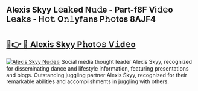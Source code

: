 ## Alexis Skyy L𝚎a𝚔ed N𝚞𝚍e - Part-f8F Vi𝚍𝚎o L𝚎a𝚔s - H𝚘𝚝 O𝚗𝚕yf𝚊ns P𝚑𝚘tos 8AJF4

# <h2><a href="http://kf5ub3p.oniu.top/?m=Alexis+Skyy">🔗👉 🔴 Alexis Skyy P𝚑ot𝚘𝚜 V𝚒d𝚎o</a></h2>

[![Alexis Skyy Nu𝚍e𝚜](https://i.imgur.com/0qMVB7G.gif)](http://kf5ub3p.oniu.top/?m=Alexis+Skyy)
Social media thought leader Alexis Skyy, recognized for disseminating dance and lifestyle information, featuring presentations and blogs. Outstanding juggling partner Alexis Skyy, recognized for their remarkable abilities and accomplishments in juggling with others.  
